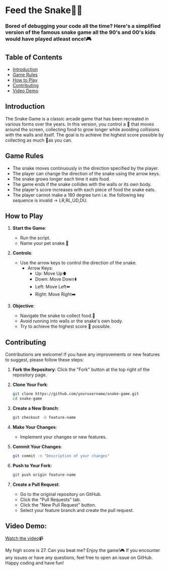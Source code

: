 
# Feed the Snake🐍🍊
### Bored of debugging your code all the time? Here's a simplified version of the famous snake game all the 90's and 00's kids would have played atleast once!🎮
## Table of Contents
- [Introduction](#introduction)
- [Game Rules](#game-rules)
- [How to Play](#how-to-play)
- [Contributing](#contributing)
- [Video Demo](#video-demo)

## Introduction
The Snake Game is a classic arcade game that has been recreated in various forms over the years. In this version, you control a 🐍 that moves around the screen, collecting food to grow longer while avoiding collisions with the walls and itself. The goal is to achieve the highest score possible by collecting as much 🍊as you can.

## Game Rules
- The snake moves continuously in the direction specified by the player.
- The player can change the direction of the snake using the arrow keys.
- The snake grows longer each time it eats food.
- The game ends if the snake collides with the walls or its own body.
- The player's score increases with each piece of food the snake eats.
- The player cannot make a 180 degree turn i.e. the following key sequence is invalid -> LR,RL,UD,DU.

## How to Play
1. **Start the Game**:
    - Run the script.
    - Name your pet snake.🐍

2. **Controls**:
    - Use the arrow keys to control the direction of the snake.
        - Arrow Keys:
            - Up: Move Up⬆️
            - Down: Move Down⬇️
            - Left: Move Left⬅️
            - Right: Move Right➡️

3. **Objective**:
    - Navigate the snake to collect food.🍊
    - Avoid running into walls or the snake's own body.
    - Try to achieve the highest score 💯 possible.

## Contributing
Contributions are welcome! If you have any improvements or new features to suggest, please follow these steps:

1. **Fork the Repository**:
    Click the "Fork" button at the top right of the repository page.

2. **Clone Your Fork**:
    ```sh
    git clone https://github.com/yourusername/snake-game.git
    cd snake-game
    ```

3. **Create a New Branch**:
    ```sh
    git checkout -b feature-name
    ```

4. **Make Your Changes**:
    - Implement your changes or new features.

5. **Commit Your Changes**:
    ```sh
    git commit -m "Description of your changes"
    ```

6. **Push to Your Fork**:
    ```sh
    git push origin feature-name
    ```

7. **Create a Pull Request**:
    - Go to the original repository on GitHub.
    - Click the "Pull Requests" tab.
    - Click the "New Pull Request" button.
    - Select your feature branch and create the pull request.

## Video Demo:
[Watch the video](https://github.com/DikheetaNath/Snake_Game/blob/master/Untitled%20video%20-%20Made%20with%20Clipchamp.mp4)📹

My high score is 27. Can you beat me?
Enjoy the game!🎮 If you encounter any issues or have any questions, feel free to open an issue on GitHub. Happy coding and have fun!


